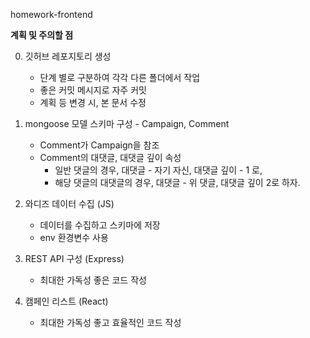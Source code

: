 homework-frontend


**계획 및 주의할 점**


0. 깃허브 레포지토리 생성
    * 단계 별로 구분하여 각각 다른 폴더에서 작업
    * 좋은 커밋 메시지로 자주 커밋
    * 계획 등 변경 시, 본 문서 수정


1. mongoose 모델 스키마 구성 - Campaign, Comment
    * Comment가 Campaign을 참조
    * Comment의 대댓글, 대댓글 깊이 속성
        * 일반 댓글의 경우, 대댓글 - 자기 자신, 대댓글 깊이 - 1 로,
        * 해당 댓글의 대댓글의 경우, 대댓글 - 위 댓글, 대댓글 깊이 2로 하자.


2. 와디즈 데이터 수집 (JS)
    * 데이터를 수집하고 스키마에 저장
    * env 환경변수 사용
    

3. REST API 구성 (Express)
    * 최대한 가독성 좋은 코드 작성


4. 캠페인 리스트 (React)
    * 최대한 가독성 좋고 효율적인 코드 작성
